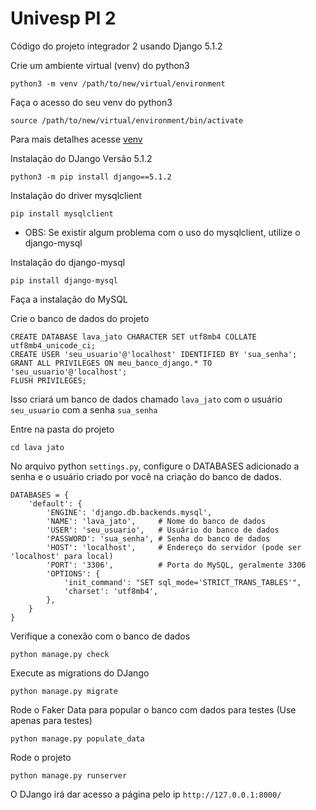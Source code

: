 # Univesp PI 2
Código do projeto integrador 2 usando Django 5.1.2

Crie um ambiente virtual (venv) do python3 

```python3 -m venv /path/to/new/virtual/environment```

Faça o acesso do seu venv do python3

```source /path/to/new/virtual/environment/bin/activate```

Para mais detalhes acesse [venv](https://docs.python.org/pt-br/3/library/venv.html)

Instalação do DJango Versão 5.1.2

```python3 -m pip install django==5.1.2```

Instalação do driver mysqlclient

```pip install mysqlclient```

* OBS: Se existir algum problema com o uso do mysqlclient, utilize o django-mysql

Instalação do django-mysql

```pip install django-mysql```

Faça a instalação do MySQL

Crie o banco de dados do projeto

```
CREATE DATABASE lava_jato CHARACTER SET utf8mb4 COLLATE utf8mb4_unicode_ci;
CREATE USER 'seu_usuario'@'localhost' IDENTIFIED BY 'sua_senha';
GRANT ALL PRIVILEGES ON meu_banco_django.* TO 'seu_usuario'@'localhost';
FLUSH PRIVILEGES;
```

Isso criará um banco de dados chamado ```lava_jato``` com o usuário ```seu_usuario``` com a senha ```sua_senha```

Entre na pasta do projeto 

```cd lava jato```

No arquivo python ```settings.py```, configure o DATABASES adicionado a senha e o usuário criado por você na criação do banco de dados.

```
DATABASES = {
    'default': {
        'ENGINE': 'django.db.backends.mysql',
        'NAME': 'lava_jato',     # Nome do banco de dados
        'USER': 'seu_usuario',   # Usuário do banco de dados
        'PASSWORD': 'sua_senha', # Senha do banco de dados
        'HOST': 'localhost',     # Endereço do servidor (pode ser 'localhost' para local)
        'PORT': '3306',          # Porta do MySQL, geralmente 3306
        'OPTIONS': {
            'init_command': "SET sql_mode='STRICT_TRANS_TABLES'",
            'charset': 'utf8mb4',
        },
    }
}
```

Verifique a conexão com o banco de dados

```python manage.py check```

Execute as migrations do DJango

```python manage.py migrate```

Rode o Faker Data para popular o banco com dados para testes (Use apenas para testes)

```python manage.py populate_data```

Rode o projeto

```python manage.py runserver```

O DJango irá dar acesso a página pelo ip ```http://127.0.0.1:8000/```

